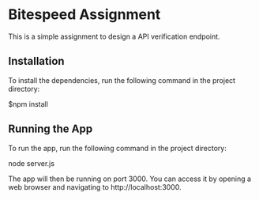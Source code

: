 # Bitespeed Assignment
This is a simple assignment to design a API verification endpoint.

## Installation

To install the dependencies, run the following command in the project directory: 

$npm install

## Running the App

To run the app, run the following command in the project directory:

node server.js

The app will then be running on port 3000. You can access it by opening a web browser and navigating to http://localhost:3000.

